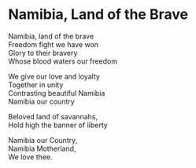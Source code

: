 # Namibia, Land of the Brave

Namibia, land of the brave  
Freedom fight we have won  
Glory to their bravery  
Whose blood waters our freedom

We give our love and loyalty  
Together in unity  
Contrasting beautiful Namibia  
Namibia our country

Beloved land of savannahs,  
Hold high the banner of liberty

Namibia our Country,  
Namibia Motherland,  
We love thee.
